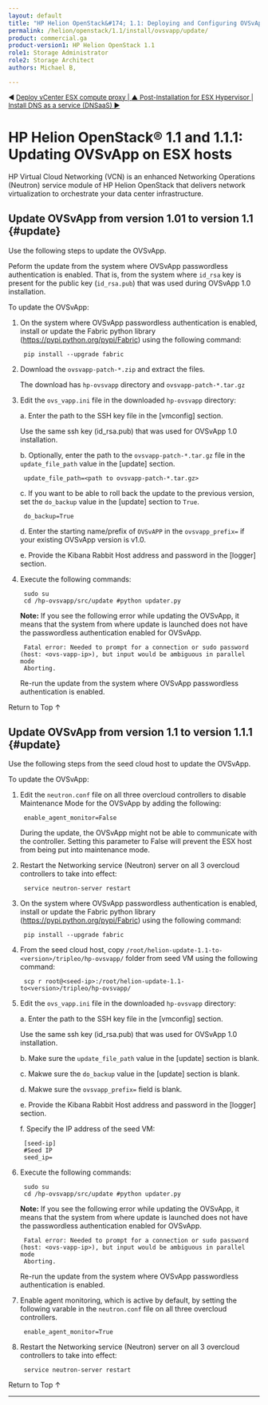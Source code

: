 ```yaml
---
layout: default
title: "HP Helion OpenStack&#174; 1.1: Deploying and Configuring OVSvApp on ESX hosts"
permalink: /helion/openstack/1.1/install/ovsvapp/update/
product: commercial.ga
product-version1: HP Helion OpenStack 1.1
role1: Storage Administrator
role2: Storage Architect
authors: Michael B, 

---
```

<!--PUBLISHED-->


<script>

function PageRefresh {
onLoad="window.refresh"
}

PageRefresh();

</script>

<p style="font-size: small;"> &#9664; <a href="/helion/openstack/1.1/install/esx/proxy/">Deploy vCenter ESX compute proxy | <a href="/helion/openstack/1.1/install/post-esx/">&#9650; Post-Installation for ESX Hypervisor | <a href="/helion/openstack/1.1/install/dnsaas/">Install DNS as a service (DNSaaS) &#9654</a></p> 

# HP Helion OpenStack&#174; 1.1 and 1.1.1: Updating OVSvApp on ESX hosts  
HP Virtual Cloud Networking (VCN) is an enhanced Networking Operations (Neutron) service module of HP Helion OpenStack that delivers network virtualization to orchestrate your data center infrastructure.

## Update OVSvApp from version 1.01 to version 1.1 {#update}

Use the following steps to update the OVSvApp.

Peform the update from the system where OVSvApp passwordless authentication is enabled. That is, from the system where `id_rsa` key is present for the public key (`id_rsa.pub`) that was used during OVSvApp 1.0 installation.


To update the OVSvApp:

1. On the system where OVSvApp passwordless authentication is enabled, install or update the Fabric python library (https://pypi.python.org/pypi/Fabric) using the following command: 

		pip install --upgrade fabric 

2. Download the `ovsvapp-patch-*.zip` and extract the files. 

	The download has `hp-ovsvapp` directory and `ovsvapp-patch-*.tar.gz` 

5. Edit the `ovs_vapp.ini` file in the downloaded `hp-ovsvapp` directory: 

	a. Enter the path to the SSH key file in the [vmconfig] section. 

	Use the same ssh key (id_rsa.pub) that was used for OVSvApp 1.0 installation.

	b. Optionally, enter the path to the `ovsvapp-patch-*.tar.gz` file in the `update_file_path` value in the [update] section.

		update_file_path=<path to ovsvapp-patch-*.tar.gz>

	c. If you want to be able to roll back the update to the previous version, set the `do_backup` value in the [update] section to `True`.

		do_backup=True

	d. Enter the starting name/prefix of `OVSvAPP` in the `ovsvapp_prefix=` if your existing OVSvApp version is v1.0.  

	e. Provide the Kibana Rabbit Host address and password in the [logger] section. 

6. Execute the following commands: 

		sudo su 
		cd /hp-ovsvapp/src/update #python updater.py

	**Note:** If you see the following error while updating the OVSvApp, it means that the system from where update is launched does not have the passwordless authentication enabled for OVSvApp. 

		Fatal error: Needed to prompt for a connection or sudo password (host: <ovs-vapp-ip>), but input would be ambiguous in parallel mode
		Aborting. 

	Re-run the update from the system where OVSvApp passwordless authentication is enabled.


<a href="#top" style="padding:14px 0px 14px 0px; text-decoration: none;"> Return to Top &#8593; </a>

## Update OVSvApp from version 1.1 to version 1.1.1 {#update}

Use the following steps from the seed cloud host to update the OVSvApp.

To update the OVSvApp:

1. Edit the `neutron.conf` file on all three overcloud controllers to disable Maintenance Mode for the OVSvApp by adding the following:

		enable_agent_monitor=False

	During the update, the OVSvApp might not be able to communicate with the controller. Setting this parameter to False will prevent the ESX host from being put into maintenance mode.

2. Restart the Networking service (Neutron) server on all 3 overcloud controllers to take into effect:

		service neutron-server restart

3. On the system where OVSvApp passwordless authentication is enabled, install or update the Fabric python library (https://pypi.python.org/pypi/Fabric) using the following command: 

		pip install --upgrade fabric 

4. From the seed cloud host, copy `/root/helion-update-1.1-to-<version>/tripleo/hp-ovsvapp/` folder from seed VM using the following command:

		scp r root@<seed-ip>:/root/helion-update-1.1-to<version>/tripleo/hp-ovsvapp/ 

5. Edit the `ovs_vapp.ini` file in the downloaded `hp-ovsvapp` directory: 

	a. Enter the path to the SSH key file in the [vmconfig] section. 

	Use the same ssh key (id_rsa.pub) that was used for OVSvApp 1.0 installation.

	b. Make sure the `update_file_path` value in the [update] section is blank.

	c. Makwe sure the `do_backup` value in the [update] section is blank.

	d. Makwe sure the `ovsvapp_prefix=` field is blank. 

	e. Provide the Kibana Rabbit Host address and password in the [logger] section. 

	f. Specify the IP address of the seed VM:

		[seed-ip]
		#Seed IP
		seed_ip=

6. Execute the following commands: 

		sudo su 
		cd /hp-ovsvapp/src/update #python updater.py

	**Note:** If you see the following error while updating the OVSvApp, it means that the system from where update is launched does not have the passwordless authentication enabled for OVSvApp. 

		Fatal error: Needed to prompt for a connection or sudo password (host: <ovs-vapp-ip>), but input would be ambiguous in parallel mode
		Aborting. 

	Re-run the update from the system where OVSvApp passwordless authentication is enabled.

7. Enable agent monitoring, which is active by default, by setting the following varable in the `neutron.conf` file on all three overcloud controllers.

		enable_agent_monitor=True

8. Restart the Networking service (Neutron) server on all 3 overcloud controllers to take into effect:

		service neutron-server restart


<a href="#top" style="padding:14px 0px 14px 0px; text-decoration: none;"> Return to Top &#8593; </a>


<!-- Not needed?
1. Make sure that DRS is enabled on the cluster on which 1.01 version of OVSvApp will be installed:

	a. In the vSphere client, select the cluster in the vSphere Client inventory.

	b. Right-click and select **Edit Settings**.

	c. In the left panel, select General, and make sure **Turn On vSphere DRS** is selected.

	d. Click **OK**.

	**Note:** DRS safeguards tenant VM traffic from being black-holed.

2. Disable vMotion from vSwitch properties. This will prevent DRS from bringing back VMs on the host when the host is brought back from maintenance mode as in Step 4. 

	a. In the vSphere client, select the host in the vSphere Client inventory.

	b. On the **Configuration** tab, select **Networking**.  

	c. Click **Virtual Switch** to display the virtual switches for the host.
	
	d. Locate the virtual switch that has a VMkernel port group configured for vMotion, and click the **Properties** link.

	e. On the **Ports** tab, select the port group that is configured for vMotion and click **Edit**.

	f. On the **General** tab, clear the **Enabled** option for vMotion.

	g. Click **OK** to close the port group **Properties** dialog, and click **Close** to close the vSwitch **Properties** dialog. 

3. Place the ESX host on which the 1.01 version of OVSvApp will be installed into maintenance mode :

	In the vSphere Client, right click on the ESX host and select **Enter Maintenance mode**.

	All virtual machines on the host are migrated to different hosts when the host enters maintenance mode.

4. Exit maintenance mode.

	In the vSphere Client, right click on the ESX host and select **Exit Maintenance mode**.

5. Delete the OVSvApp appliance:

	a. Right-click the **OVSvApp VM**. 

	b. Select **Delete**.

6. On the controller, execute the following command to obtain the `ovsvapp_agent_id`.

		neutron agent-list 

	Note the ID.

7. On the controller, execute the following command to remove the entry from `neutron agent-list`.

		neutron agent-delete <ovsvapp_agent_id>

	**Where:**

	`<ovsvapp_agent_id>` is the OVSvApp ID obtained.

9. Install 1.01 version of OVSvApp VM on that ESX host using the `add_new_hosts` variable under the `new-host-addition` section in `ovs_vapp.ini` file

		add_new_hosts=True

10. Invoke the installer using the following commands:

		sudo su
		cd /hp-ovsvapp/src/installer/
		python invoke_vapp_installer.py

	The installation log file will be located at `/hp-ovsvapp/log/ovs_vapp.log`.

11. Re-enable vMotion on vSwitch properties of that ESX host.

	a. In the vSphere Client, right click on the ESX host.

	b. Click the **Configuration** tab.

	c. In the **Hardware** section, click **Networking**. 

	d. Click **Properties** for the virtual switch where a VMkernel port has been configured.

	e. In the dialog box that opens, select `vmkernel` in the **Ports** tab and click **Edit**. 

	f. Select **Enabled** next to vMotion.

	g. Click **OK**.
-->

----

